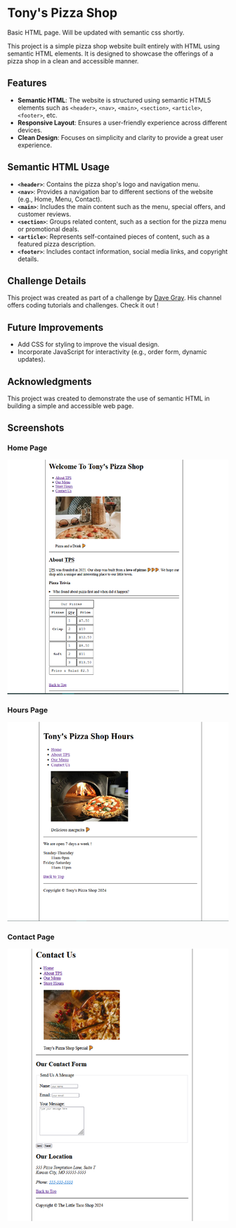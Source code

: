 # Tony's Pizza Shop

Basic HTML page. Will be updated with semantic css shortly.

This project is a simple pizza shop website built entirely with HTML using semantic HTML elements. It is designed to showcase the offerings of a pizza shop in a clean and accessible manner.

## Features

- **Semantic HTML**: The website is structured using semantic HTML5 elements such as `<header>`, `<nav>`, `<main>`, `<section>`, `<article>`, `<footer>`, etc.
- **Responsive Layout**: Ensures a user-friendly experience across different devices.
- **Clean Design**: Focuses on simplicity and clarity to provide a great user experience.

## Semantic HTML Usage

- **`<header>`**: Contains the pizza shop's logo and navigation menu.
- **`<nav>`**: Provides a navigation bar to different sections of the website (e.g., Home, Menu, Contact).
- **`<main>`**: Includes the main content such as the menu, special offers, and customer reviews.
- **`<section>`**: Groups related content, such as a section for the pizza menu or promotional deals.
- **`<article>`**: Represents self-contained pieces of content, such as a featured pizza description.
- **`<footer>`**: Includes contact information, social media links, and copyright details.

## Challenge Details

This project was created as part of a challenge by [Dave Gray](https://www.youtube.com/@DaveGrayTeachesCode). His channel offers coding tutorials and challenges. Check it out !

## Future Improvements

- Add CSS for styling to improve the visual design.
- Incorporate JavaScript for interactivity (e.g., order form, dynamic updates).

## Acknowledgments

This project was created to demonstrate the use of semantic HTML in building a simple and accessible web page.

## Screenshots

### Home Page
![Home Page](img/Home.png)

### Hours Page
![Menu Page](img/Hours.png)

### Contact Page
![Contact Page](img/Contact.png)



